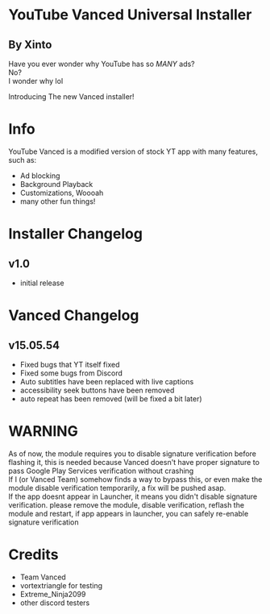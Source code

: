 # YouTube Vanced Universal Installer 
## By Xinto

Have you ever wonder why YouTube has so *MANY* ads?  
No?  
I wonder why lol  

Introducing The new Vanced installer! 

# Info
YouTube Vanced is a modified version of stock YT app with many features, such as:  
- Ad blocking  
- Background Playback  
- Customizations, Woooah  
- many other fun things!   

# Installer Changelog  
## v1.0  
- initial release  

# Vanced Changelog  
## v15.05.54  
- Fixed bugs that YT itself fixed  
- Fixed some bugs from Discord
- Auto subtitles have been replaced with live captions  
- accessibility seek buttons have been removed  
- auto repeat has been removed (will be fixed a bit later)

# WARNING
As of now, the module requires you to disable signature verification before flashing it, this is needed because Vanced doesn't have proper signature to pass Google Play Services verification without crashing   
If I (or Vanced Team) somehow finds a way to bypass this, or even make the module disable verification temporarily, a fix will be pushed asap.  
If the app doesnt appear in Launcher, it means you didn't disable signature verification. please remove the module, disable verification, reflash the module and restart, if app appears in launcher, you can safely re-enable signature verification  

# Credits
- Team Vanced  
- vortextriangle for testing  
- Extreme_Ninja2099
- other discord testers  
